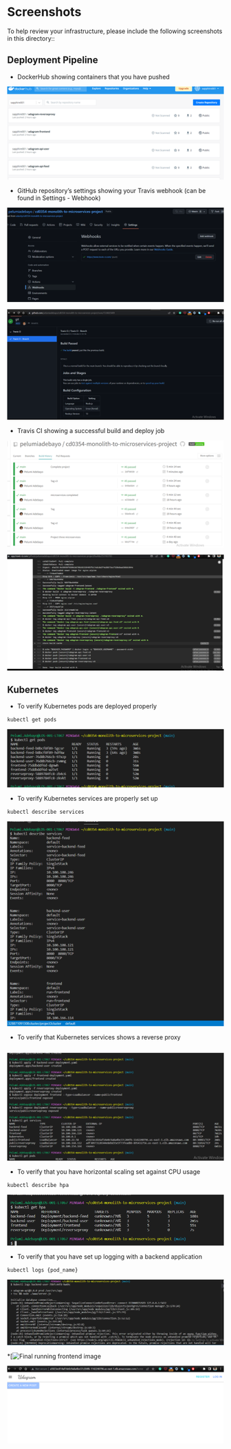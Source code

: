 # Screenshots
To help review your infrastructure, please include the following screenshots in this directory::

## Deployment Pipeline
* DockerHub showing containers that you have pushed

![pushed containers](./images/docker.PNG)

* GitHub repository’s settings showing your Travis webhook (can be found in Settings - Webhook)

![pushed containers](./images/webhook.PNG)

![pushed containers](./images/travis.PNG)


* Travis CI showing a successful build and deploy job

![successful build](./images/buildpipeline.PNG)

![successful build log](./images/buildlog.PNG)


## Kubernetes
* To verify Kubernetes pods are deployed properly
```bash
kubectl get pods
```
![Kubernetes pods](./images/runpod.PNG)

* To verify Kubernetes services are properly set up
```bash
kubectl describe services
```
![Kubernetes services](./images/servicediscribe.PNG)

* To verify that Kubernetes services shows a reverse proxy
```bash
```
![Kubernetes services](./images/service.PNG)

* To verify that you have horizontal scaling set against CPU usage
```bash
kubectl describe hpa
```
![Kubernetes hpa](./images/hpa.PNG)

* To verify that you have set up logging with a backend application
```bash
kubectl logs {pod_name}
```
![backend logs](./images/backendlog.PNG)

*[![Final running frontend image](http://a5923ec814af14e0c9a8a4be37c204f6-1142240796.us-east-1.elb.amazonaws.com/)

![Running project](./images/runingproject.PNG)
